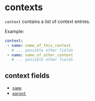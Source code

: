 # contexts

`context` contains a _list_ of context entries.

Example:

```yaml
context:
 - name: name_of_this_context.
   # ... possible other fields
 - name: name_of_other_context
   # ... possible other fields
```

## context fields

- [`name`](./contexts/name.md)
- [`parent`](./contexts/parent.md)
